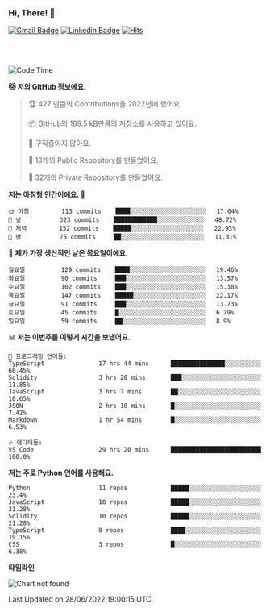 ### Hi, There! 👋


[![Gmail Badge](https://img.shields.io/badge/-725psh@gmail.com-c14438?style=flat&logo=Gmail&logoColor=white&link=mailto:725psh@gmail.com)](mailto:725psh@gmail.com) 
[![Linkedin Badge](https://img.shields.io/badge/-soohanpark-0072b1?style=flat&logo=Linkedin&logoColor=white&link=https://www.linkedin.com/in/soohanpark/)](https://www.linkedin.com/in/soohanpark/) 
[![Hits](https://hits.seeyoufarm.com/api/count/incr/badge.svg?url=https%3A%2F%2Fgithub.com%2FSoohan-Park&count_bg=%23000000&title_bg=%23828282&icon=gradle.svg&icon_color=%23FFFFFF&title=Visited&edge_flat=false)](https://hits.seeyoufarm.com)  

<br />
<br />

<!--START_SECTION:waka-->
![Code Time](http://img.shields.io/badge/Code%20Time-39%20hrs%2014%20mins-blue)

**🐱 저의 GitHub 정보에요.** 

> 🏆 427 만큼의 Contributions을 2022년에 했어요
 > 
> 📦 GitHub의 169.5 kB만큼의 저장소를 사용하고 있어요. 
 > 
> 🚫 구직중이지 않아요.
 > 
> 📜 18개의 Public Repository를 만들었어요. 
 > 
> 🔑 32개의 Private Repository를 만들었어요.  
 > 
**저는 아침형 인간이에요. 🐤** 

```text
🌞 아침         113 commits    ████░░░░░░░░░░░░░░░░░░░░░   17.04% 
🌆 낮　         323 commits    ████████████░░░░░░░░░░░░░   48.72% 
🌃 저녁         152 commits    █████░░░░░░░░░░░░░░░░░░░░   22.93% 
🌙 밤　         75 commits     ██░░░░░░░░░░░░░░░░░░░░░░░   11.31%

```
📅 **제가 가장 생산적인 날은 목요일이에요.** 

```text
월요일          129 commits    ████░░░░░░░░░░░░░░░░░░░░░   19.46% 
화요일          90 commits     ███░░░░░░░░░░░░░░░░░░░░░░   13.57% 
수요일          102 commits    ███░░░░░░░░░░░░░░░░░░░░░░   15.38% 
목요일          147 commits    █████░░░░░░░░░░░░░░░░░░░░   22.17% 
금요일          91 commits     ███░░░░░░░░░░░░░░░░░░░░░░   13.73% 
토요일          45 commits     █░░░░░░░░░░░░░░░░░░░░░░░░   6.79% 
일요일          59 commits     ██░░░░░░░░░░░░░░░░░░░░░░░   8.9%

```


📊 **저는 이번주를 이렇게 시간을 보냈어요.** 

```text
💬 프로그래밍 언어들: 
TypeScript               17 hrs 44 mins      ███████████████░░░░░░░░░░   60.45% 
Solidity                 3 hrs 28 mins       ███░░░░░░░░░░░░░░░░░░░░░░   11.85% 
JavaScript               3 hrs 7 mins        ██░░░░░░░░░░░░░░░░░░░░░░░   10.65% 
JSON                     2 hrs 10 mins       █░░░░░░░░░░░░░░░░░░░░░░░░   7.42% 
Markdown                 1 hr 54 mins        █░░░░░░░░░░░░░░░░░░░░░░░░   6.53%

🔥 에디터들: 
VS Code                  29 hrs 20 mins      █████████████████████████   100.0%

```

**저는 주로 Python 언어를 사용해요.** 

```text
Python                   11 repos            █████░░░░░░░░░░░░░░░░░░░░   23.4% 
JavaScript               10 repos            █████░░░░░░░░░░░░░░░░░░░░   21.28% 
Solidity                 10 repos            █████░░░░░░░░░░░░░░░░░░░░   21.28% 
TypeScript               9 repos             ████░░░░░░░░░░░░░░░░░░░░░   19.15% 
CSS                      3 repos             █░░░░░░░░░░░░░░░░░░░░░░░░   6.38%

```


**타임라인**

![Chart not found](https://raw.githubusercontent.com/Soohan-Park/Soohan-Park/master/charts/bar_graph.png) 


 Last Updated on 28/06/2022 19:00:15 UTC
<!--END_SECTION:waka-->
